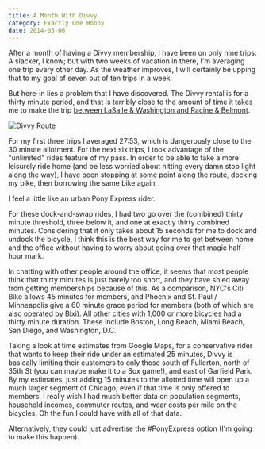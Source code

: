 ```yaml
---
title: A Month With Divvy
category: Exactly One Hobby
date: 2014-05-06
---
```


After a month of having a Divvy membership, I have been on only nine trips.  A slacker, I know; but with two weeks of vacation in there, I'm averaging one trip every other day.  As the weather improves, I will certainly be upping that to my goal of seven out of ten trips in a week.

But here-in lies a problem that I have discovered.  The Divvy rental is for a thirty minute period, and that is terribly close to the amount of time it takes me to make the trip [between LaSalle & Washington and Racine & Belmont](https://goo.gl/maps/rX8KRLvEU6U2).

[![Divvy Route](/images/divvy-route.png "Divvy Route")](https://goo.gl/maps/rX8KRLvEU6U2)


For my first three trips I averaged 27:53, which is dangerously close to the 30 minute allotment. For the next six trips, I took advantage of the "unlimited" rides feature of my pass.  In order to be able to take a more leisurely ride home (and be less worried about hitting every damn stop light along the way), I have been stopping at some point along the route, docking my bike, then borrowing the same bike again.

I feel a little like an urban Pony Express rider.

For these dock-and-swap rides, I had two go over the (combined) thirty minute threshold, three below it, and one at exactly thirty combined minutes.  Considering that it only takes about 15 seconds for me to dock and undock the bicycle, I think this is the best way for me to get between home and the office without having to worry about going over that magic half-hour mark.

In chatting with other people around the office, it seems that most people think that thirty minutes is just barely too short, and they have shied away from getting memberships because of this.  As a comparison, NYC's Citi Bike allows 45 minutes for members, and Phoenix and St. Paul / Minneapolis give a 60 minute grace period for members (both of which are also operated by Bixi).  All other cities with 1,000 or more bicycles had a thirty minute duration.  These include Boston, Long Beach, Miami Beach, San Diego, and Washington, D.C.

Taking a look at time estimates from Google Maps, for a conservative rider that wants to keep their ride under an estimated 25 minutes, Divvy is basically limiting their customers to only those south of Fullerton, north of 35th St (you can maybe make it to a Sox game!), and east of Garfield Park.  By my estimates, just adding 15 minutes to the allotted time will open up a much larger segment of Chicago, even if that time is only offered to members.  I really wish I had much better data on population segments, household incomes, commuter routes, and wear costs per mile on the bicycles.  Oh the fun I could have with all of that data.

Alternatively, they could just advertise the #PonyExpress option (I'm going to make this happen).